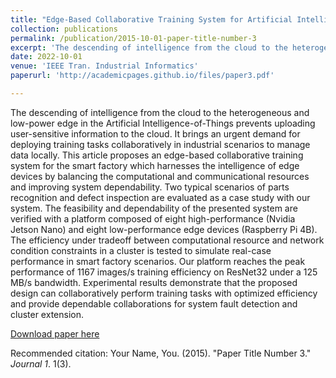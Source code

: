 ```yaml
---
title: "Edge-Based Collaborative Training System for Artificial Intelligence-of-Things"
collection: publications
permalink: /publication/2015-10-01-paper-title-number-3
excerpt: 'The descending of intelligence from the cloud to the heterogeneous and low-power edge in the Artificial Intelligence-of-Things prevents uploading user-sensitive information to the cloud. It brings an urgent demand for deploying training tasks collaboratively in industrial scenarios to manage data locally. This article proposes an edge-based collaborative training system for the smart factory which harnesses the intelligence of edge devices by balancing the computational and communicational resources and improving system dependability. Two typical scenarios of parts recognition and defect inspection are evaluated as a case study with our system. The feasibility and dependability of the presented system are verified with a platform composed of eight high-performance (Nvidia Jetson Nano) and eight low-performance edge devices (Raspberry Pi 4B). The efficiency under tradeoff between computational resource and network condition constraints in a cluster is tested to simulate real-case performance in smart factory scenarios. Our platform reaches the peak performance of 1167 images/s training efficiency on ResNet32 under a 125 MB/s bandwidth. Experimental results demonstrate that the proposed design can collaboratively perform training tasks with optimized efficiency and provide dependable collaborations for system fault detection and cluster extension..'
date: 2022-10-01
venue: 'IEEE Tran. Industrial Informatics'
paperurl: 'http://academicpages.github.io/files/paper3.pdf'

---
```

The descending of intelligence from the cloud to the heterogeneous and low-power edge in the Artificial Intelligence-of-Things prevents uploading user-sensitive information to the cloud. It brings an urgent demand for deploying training tasks collaboratively in industrial scenarios to manage data locally. This article proposes an edge-based collaborative training system for the smart factory which harnesses the intelligence of edge devices by balancing the computational and communicational resources and improving system dependability. Two typical scenarios of parts recognition and defect inspection are evaluated as a case study with our system. The feasibility and dependability of the presented system are verified with a platform composed of eight high-performance (Nvidia Jetson Nano) and eight low-performance edge devices (Raspberry Pi 4B). The efficiency under tradeoff between computational resource and network condition constraints in a cluster is tested to simulate real-case performance in smart factory scenarios. Our platform reaches the peak performance of 1167 images/s training efficiency on ResNet32 under a 125 MB/s bandwidth. Experimental results demonstrate that the proposed design can collaboratively perform training tasks with optimized efficiency and provide dependable collaborations for system fault detection and cluster extension.

[Download paper here](http://academicpages.github.io/files/paper3.pdf)

Recommended citation: Your Name, You. (2015). "Paper Title Number 3." <i>Journal 1</i>. 1(3).
